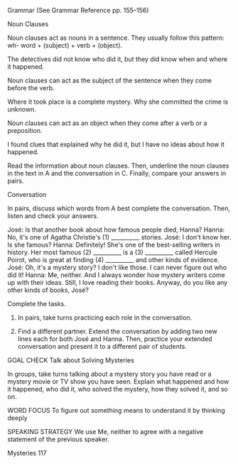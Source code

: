 Grammar (See Grammar Reference pp. 155–156)

Noun Clauses

Noun clauses act as nouns in a sentence. They usually follow this pattern: wh- word + (subject) + verb + (object).

The detectives did not know who did it, but they did know when and where it happened.

Noun clauses can act as the subject of the sentence when they come before the verb.

Where it took place is a complete mystery. Why she committed the crime is unknown.

Noun clauses can act as an object when they come after a verb or a preposition.

I found clues that explained why he did it, but I have no ideas about how it happened.

Read the information about noun clauses. Then, underline the noun clauses in the text in A and the conversation in C. Finally, compare your answers in pairs.

Conversation

In pairs, discuss which words from A best complete the conversation. Then, listen and check your answers.

José: Is that another book about how famous people died, Hanna?
Hanna: No, it's one of Agatha Christie's (1) __________ stories.
José: I don't know her. Is she famous?
Hanna: Definitely! She's one of the best-selling writers in history. Her most famous (2) __________ is a (3) __________ called Hercule Poirot, who is great at finding (4) __________ and other kinds of evidence.
José: Oh, it's a mystery story? I don't like those. I can never figure out who did it!
Hanna: Me, neither. And I always wonder how mystery writers come up with their ideas. Still, I love reading their books. Anyway, do you like any other kinds of books, José?

Complete the tasks.

1. In pairs, take turns practicing each role in the conversation.

2. Find a different partner. Extend the conversation by adding two new lines each for both José and Hanna. Then, practice your extended conversation and present it to a different pair of students.

GOAL CHECK Talk about Solving Mysteries

In groups, take turns talking about a mystery story you have read or a mystery movie or TV show you have seen. Explain what happened and how it happened, who did it, who solved the mystery, how they solved it, and so on.

WORD FOCUS
To figure out something means to understand it by thinking deeply

SPEAKING STRATEGY
We use Me, neither to agree with a negative statement of the previous speaker.

Mysteries 117